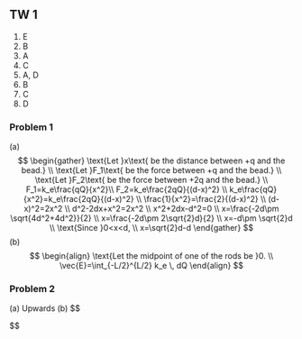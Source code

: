 ## TW 1
1. E
2. B
3. A
4. C
5. A, D
6. B
7. C
8. D
### Problem 1
(a)
$$
\begin{gather}
\text{Let }x\text{ be the distance between +q and the bead.} \\
\text{Let }F_1\text{ be the force between +q and the bead.} \\
\text{Let }F_2\text{ be the force between +2q and the bead.} \\
F_1=k_e\frac{qQ}{x^2}\\
F_2=k_e\frac{2qQ}{(d-x)^2} \\
k_e\frac{qQ}{x^2}=k_e\frac{2qQ}{(d-x)^2} \\
\frac{1}{x^2}=\frac{2}{(d-x)^2} \\
(d-x)^2=2x^2 \\
d^2-2dx+x^2=2x^2 \\
x^2+2dx-d^2=0 \\
x=\frac{-2d\pm \sqrt{4d^2+4d^2}}{2} \\
x=\frac{-2d\pm 2\sqrt{2}d}{2} \\
x=-d\pm \sqrt{2}d \\
\text{Since }0<x<d, \\
x=\sqrt{2}d-d
\end{gather}
$$
(b)
$$
\begin{align}
\text{Let the midpoint of one of the rods be }0. \\
\vec{E}=\int_{-L/2}^{L/2} k_e \, dQ
\end{align}
$$
### Problem 2
(a) Upwards
(b)
$$

$$